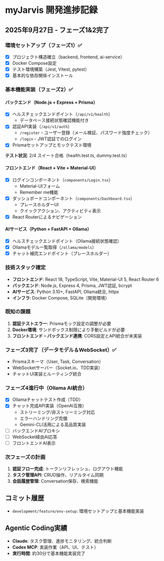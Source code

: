 # myJarvis 開発進捗記録

## 2025年9月27日 - フェーズ1&2完了

### 環境セットアップ（フェーズ1）✅
- [x] プロジェクト構造確立（backend, frontend, ai-service）
- [x] Docker Compose設定
- [x] テスト環境構築（Jest, Vitest, pytest）
- [x] 基本的な依存関係インストール

### 基本機能実装（フェーズ2）✅

#### バックエンド（Node.js + Express + Prisma）
- [x] ヘルスチェックエンドポイント（`/api/v1/health`）
  - データベース接続状態確認機能付き
- [x] 認証API実装（`/api/v1/auth`）
  - `/register` - ユーザー登録（メール検証、パスワード強度チェック）
  - `/login` - JWT認証でのログイン
- [x] Prismaセットアップとモックテスト環境

**テスト状況**: 2/4 スイート合格（health.test.ts, dummy.test.ts）

#### フロントエンド（React + Vite + Material-UI）
- [x] ログインコンポーネント（`components/Login.tsx`）
  - Material-UIフォーム
  - Remember me機能
- [x] ダッシュボードコンポーネント（`components/Dashboard.tsx`）
  - プレースホルダーUI
  - クイックアクション、アクティビティ表示
- [x] React Routerによるナビゲーション

#### AIサービス（Python + FastAPI + Ollama）
- [x] ヘルスチェックエンドポイント（Ollama接続状態確認）
- [x] Ollamaモデル一覧取得（`/ollama/models`）
- [x] チャット補完エンドポイント（プレースホルダー）

### 技術スタック確定
- **フロントエンド**: React 18, TypeScript, Vite, Material-UI 5, React Router 6
- **バックエンド**: Node.js, Express 4, Prisma, JWT認証, bcrypt
- **AIサービス**: Python 3.10+, FastAPI, Ollama統合, httpx
- **インフラ**: Docker Compose, SQLite（開発環境）

### 既知の課題
1. **認証テストエラー**: Prismaモック設定の調整が必要
2. **Docker環境**: サンドボックス制限により手動ビルドが必要
3. **フロントエンド・バックエンド連携**: CORS設定とAPI統合が未実装

### フェーズ3完了（データモデル＆WebSocket）✅
- Prismaスキーマ（User, Task, Conversation）
- WebSocketサーバー（Socket.io、TDD実装）
- チャットUI実装とルーティング統合

### フェーズ4進行中（Ollama AI統合）
- [x] Ollamaチャットテスト作成（TDD）
- [x] チャット完成API実装（OpenAI互換）
  - ストリーミング/非ストリーミング対応
  - エラーハンドリング完備
  - Gemini-CLI活用による高品質実装
- [ ] バックエンドAIプロキシ
- [ ] WebSocket経由AI応答
- [ ] フロントエンドAI表示

### 次フェーズの計画
1. **認証フロー完成**: トークンリフレッシュ、ログアウト機能
2. **タスク管理API**: CRUD操作、リアルタイム同期
3. **会話履歴管理**: Conversation保存、検索機能

## コミット履歴
- `development/feature/env-setup`: 環境セットアップと基本機能実装

## Agentic Coding実績
- **Claude**: タスク管理、進捗モニタリング、統合判断
- **Codex MCP**: 実装作業（API、UI、テスト）
- **実行時間**: 約30分で基本機能実装完了